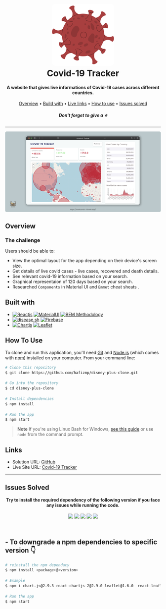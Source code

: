 <h1 align="center">
  <br>
  <a href="http://www.amitmerchant.com/electron-markdownify"><img src="public/logo512.png" alt="Covid-19 Tracker" width="200" style="border-radius:10px"></a>
  <br>
  Covid-19 Tracker
  <br>
</h1>

<h4 align="center">A website that gives live informations of Covid-19 cases across different countries.</h4>

<p align="center">
  <a href="#overview">Overview</a> •
  <a href="#built-with">Build with</a> •
  <a href="#links">Live links</a> •
  <a href="#how-to-use">How to use</a> •
  <a href="#issues-solved">Issues solved</a>
</p>

<h5 align="center">Don't forget to give a ⭐️ </h5>

<hr>

![screenshot](public/previewimg.png)

## Overview

### The challenge

Users should be able to:

- View the optimal layout for the app depending on their device's screen size.
- Get details of live covid cases - live cases, recovered and death details.
- See relevant covid-19 information based on your search.
- Graphical representaion of 120 days based on your search.
- Researched `Components` in Material UI and `Emmet` cheat sheats .

## Built with

- [![Reactjs][reactjs]][reactjs-url] [![MaterialUI][materialui]][materialui-url] [![BEM Methodology][bem methodology]][bem methodology-url]
- [![disease.sh][disease.sh]][disease.sh-url] [![Firebase][firebase]][firebase-url]
- [![Chartjs][chartjs]][chartjs-url] [![Leaflet][leaflet]][leaflet-url]

## How To Use

To clone and run this application, you'll need [Git](https://git-scm.com) and [Node.js](https://nodejs.org/en/download/) (which comes with [npm](http://npmjs.com)) installed on your computer. From your command line:

```bash
# Clone this repository
$ git clone https://github.com/hafizmp/disney-plus-clone.git

# Go into the repository
$ cd disney-plus-clone

# Install dependencies
$ npm install

# Run the app
$ npm start
```

> **Note**
> If you're using Linux Bash for Windows, [see this guide](https://www.howtogeek.com/261575/how-to-run-graphical-linux-desktop-applications-from-windows-10s-bash-shell/) or use `node` from the command prompt.

## Links

- Solution URL: [GitHub](https://github.com/hafizmp/DevFinder)
- Live Site URL: [Covid-19 Tracker](https://devfinderx.netlify.app/)

<hr>

## Issues Solved

<h4 align="center">Try to install the required dependency of the following version if you face any issues while running the code.</h4>
<p align="center">
<img src="https://img.shields.io/badge/react--leaflet-v2.7.0-3CCF4E"> <img src="https://img.shields.io/badge/react--chartjs--2-v2.9.0-3CCF4E"> <img src="https://img.shields.io/badge/chart.js-v2.9.3-3CCF4E"> <img src="https://img.shields.io/badge/leaflet-v1.6.0-3CCF4E"> <img src="https://img.shields.io/badge/numeral-v2.0.6-3CCF4E">
</p>
<br>

## - To downgrade a npm dependencies to specific version 👇

```bash
# reinstall the npm dependacy
$ npm install <package>@<version>

# Example
$ npm i chart.js@2.9.3 react-chartjs-2@2.9.0 leaflet@1.6.0  react-leaflet@1.6.0 numeral@2.0.6

# Run the app
$ npm start

```

[reactjs]: https://img.shields.io/badge/REACT%20JS-000000?style=for-the-badge&logo=REACT&logoColor=61DBFB
[reactjs-url]: https://reactjs.org/
[materialui]: https://img.shields.io/badge/Material%20UI-293462?style=for-the-badge&logo=mui&logoColor=E7F6F2
[materialui-url]: https://mui.com/
[leaflet]: https://img.shields.io/badge/Leaflet.js-A2B5BB?style=for-the-badge&logo=leaflet&logoColor=2B7A0B
[leaflet-url]: https://leafletjs.com/
[chartjs]: https://img.shields.io/badge/Chart.js-FFFFFF?style=for-the-badge&logo=chart.js&logoColor=ff787c
[chartjs-url]: https://www.chartjs.org/
[bem methodology]: https://img.shields.io/badge/BEM%20Methodology-062433?style=for-the-badge&logo=BEM&logoColor=16a1e6
[bem methodology-url]: https://api.github.com/
[firebase]: https://img.shields.io/badge/FIREBASE-FFF89C?style=for-the-badge&logo=firebase&logoColor=FF9F29
[firebase-url]: https://firebase.google.com/
[disease.sh]: https://img.shields.io/badge/disease.sh%20API%20-FF8FB1?style=for-the-badge&logo=&logoColor=61DBFB
[disease.sh-url]: https://disease.sh/docs/
